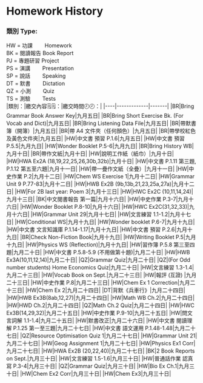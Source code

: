 # Homework History
<h3>類別 Type:</h3>
HW = 功課　　 Homework
<br/>BK = 閱讀報告 Book Report
<br/>PJ = 專題研習 Project
<br/>PS = 演講　　 Presentation
<br/>SP = 說話　　 Speaking
<br/>DT = 默書　　 Dictation
<br/>QZ = 小測　　 Quiz
<br/>TS = 測驗　　 Tests
<br/>
|類別：|繳交內容🗒️🗒️：|繳交時間🕗🕗：|
|----|-------------|-------|
|BR|Bring Grammar Book Answer Key|九月五日|
|BR|Bring Short Exercise Bk. (For Vocab and Dict)|九月五日|
|BR|Bring Listening Data File|九月五日|
|BR|帶默書簿（開簿）|九月五日|
|BR|帶 A4 文件夾（任何顏色）|九月五日|
|BR|帶學校紅色及黃色文件夾|九月五日|
|HW|中文書 預習 P.1.6|九月五日|
|HW|中文書 預習 P.5.5|九月九日|
|HW|Wonder Booklet P.5-6|九月九日|
|BR|Bring History WB|九月十日|
|BR|帶作文紙|九月十日|
|HW|說明工作紙（紙巾）|九月十日|
|HW|HWA Ex2A (18,19,22,25,26,30b,32b)|九月十日|
|HW|中文書 P.1.11 第三題, P.1.12 第五至六題|九月十一日|
|HW|帶一疊作文紙（全疊）|九月十一日|
|HW|中史作業 P.2|九月十二日|
|HW|Chem WS Exercise 1|九月十二日|
|HW|Grammar Unit 9 P.77-83|九月十二日|
|HW|HWB Ex2B (9b,13b,21,23,25a,27a)|九月十二日|
|HW|For 2B last year: Poem 3|九月十三日|
|HW|HWC Ex2C (10,11,14,24)|九月十三日|
|BK|中文閱書報告 第一篇|九月十六日|
|HW|中史作業 P.3-7|九月十六日|
|HW|Wonder Booklet P.8-10|九月十六日|
|HW|HWC Ex2C(31,32,33)|九月十六日|
|HW|Grammar Unit 29|九月十七日|
|HW|文言練習 1.1-1.2|九月十七日|
|HW|Conditional WS|九月十九日|
|HW|Wonder booklet P.6-7|九月十九日|
|HW|中文書 文言知識庫 P.1.14-1.17|九月十九日|
|HW|中文書 預習 P.2.6|九月十九日|
|BR|Check Non-Fiction Book|九月十九日|
|HW|Writing Booklet P.5|九月十九日|
|HW|Physics WS (Reflection)|九月十九日|
|HW|習作簿 P.5.8 第三至四題|九月二十日|
|HW|中文書 P.5.8-5.9 (不用做第十題)|九月二十日|
|HW|HWB Ex3A(10,11,12,14)|九月二十日|
|QZ|Grammar Quiz|九月二十日|
|QZ|(For Odd number students) Home Economics Quiz|九月二十日|
|HW|文言練習 1.3-1.4|九月二十三日|
|HW|Vocab Book on Sept.|九月二十三日|
|HW|報評 (互證)	|九月二十三日|
|HW|中史作業 P.8|九月二十三日|
|HW|Chem Ex 1 Correction|九月二十三日|
|HW|Chem Ex 2|九月二十四日|
|DT|背默《兵車行》|九月二十四日|
|HW|HWB Ex3B(8ab,12,27)|九月二十四日|
|HW|Math WB Ch.2|九月二十四日|
|HW|HWD Ch.2|九月二十四日|
|QZ|Math Ch.2 Quiz|九月二十四日|
|HW|HWC Ex3B(14,29,32)|九月二十五日|
|HW|中史作業 P.9-10|九月二十五日|
|HW|問文言詞解 1.1-1.4|九月二十五日|
|HW|默書改正|九月二十六日|
|HW|中文書 閱讀理解 P.1.25 第一至三題|九月二十七日|
|HW|中文書 語文運用 P.1.48-1.48|九月二十七日|
|QZ|Resource Optimisation Quiz 1|九月二十七日|
|HW|Grammar Unit 21|九月二十七日|
|HW|Geog Assignment 1|九月二十七日|
|HW|Physics Ex1 Corr|九月二十七日|
|HW|HWA Ex2B (20,22,40)|九月二十七日|
|BK|2 Book Reports on Sept.|九月三十日|
|HW|文言練習 1.5-1.6|九月三十日|
|HW|普通話作業 認真寫 P.3-4|九月三十日|
|QZ|Grammar Quiz|九月三十日|
|HW|Bio Ex Ch.1|九月三十日|
|HW|Chem Ex2 Corr|九月三十日|
|HW|Chem Ex3|九月三十日|